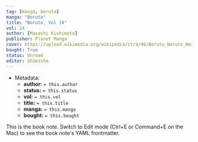 ```yaml
---
tag: [manga, boruto]
manga: "Boruto"
title: "Boruto, Vol 14"
vol: 14
author: [Masashi Kishimoto]
publisher: Planet Manga
cover: https://upload.wikimedia.org/wikipedia/it/4/46/Boruto_Naruto_Next_Generations_Volume_1.jpg
bought: True
status: Unread
editor: Shūeisha
---
```



- Metadata:
	- **author:** `= this.author`
	- **status:** `= this.status`
	- **vol:** `= this.vol`
	- **title:** `= this.title`
	- **manga:** `= this.manga`
	- **bought:** `= this.bought`

This is the book note. Switch to Edit mode (Ctrl+E or Command+E on the Mac) to see the book note's YAML frontmatter.